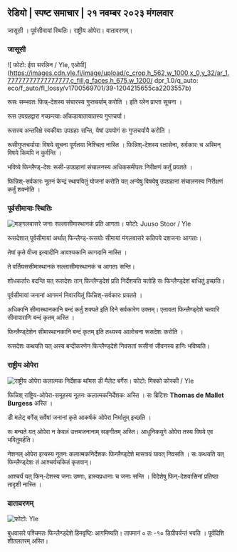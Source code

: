## रेडियो \| स्पष्ट समाचार \| २१ नवम्बर २०२३ मंगलवार

जासूसी । पूर्वसीमायां स्थितिः। राष्ट्रीय ओपेरा। वातावरणम्‌।

### जासूसी

![ फोटो: ईवा सरलिन / Yle, एओपी] (https://images.cdn.yle.fi/image/upload/c_crop,h_562,w_1000,x_0,y_32/ar_1.77777777777777777,c_fill,g_faces,h_675,w_1200/ dpr_1.0/q_auto: eco/f_auto/fl_lossy/v1700569701/39-1204215655ca2203557b)

रूसः सम्भवतः फिन्न्-देशस्य संचारस्य गुप्तचर्याम् करोति । इति य्लेन प्राप्ता सूचना ।

रूस उपग्रहद्वारा गच्छन्त्याः आँकडायातायातस्य गुप्तचर्या।

रूसस्य अन्तरिक्षे स्वकीयाः उपग्रहाः सन्ति, येषां उपयोगं सः गुप्तचर्यायै करोति ।

रूसीगुप्तचर्यायाः विषये सूचना पूर्णतया निश्चिता नास्ति । फिन्निश्-देशस्य रक्षासेना, सर्वकारः च अस्मिन् विषये किमपि न कुर्वन्ति ।

भविष्ये फिन्लैण्ड्-देशः रूसी-उपग्रहानां संचालनस्य अधिकसमीपतः निरीक्षणं कर्तुं प्रयतते ।

फिन्निश्-सर्वकारः नूतनं केन्द्रं स्थापयितुं योजनां करोति यत् अन्येषु विषयेषु उपग्रहानां संचालनस्य निरीक्षणं कर्तुं शक्नोति ।

### पूर्वसीमायाः स्थितिः

![मङ्गलवासरे जनाः सल्लासीमास्थानकं प्रति आगताः। फोटो: Juuso Stoor / Yle](https://images.cdn.yle.fi/image/upload/c_crop,h_2515,w_4470,x_0,y_0/ar_1.7777777777777777,c_fill,g_faces,h_675,w_1200/dpr_1.0/q_auto:eco/f_auto/fl_lossy/v1700575368/39-1203513655b5b4d432e9)

रूसदेशात् पूर्वसीमायां अर्थात् फिन्लैण्ड्-रूसयोः सीमायां मंगलवासरे कतिपये दशजनाः आगताः।

तेषां कृते वीजा इत्यादीनि आवश्यकानि कागदानि नास्ति ।

ते वर्तियससीमास्थानकं सल्लासीमास्थानकं च आगताः सन्ति।

शोधकर्तारः वदन्ति यत् रूसदेशः तान् फिन्लैण्ड्देशं प्रति निर्देशयति यतोहि सः फिन्लैण्ड्देशं बाधितुं इच्छति।

पूर्वसीमायां जनानां आगमनं निवारयितुं फिन्निश्-सर्वकारः प्रयतते ।

अधिकानि सीमास्थानकानि बन्दं कर्तुं शक्यते इति दिने सर्वकारेण उक्तम्। एतावता फिन्लैण्ड्देशे चत्वारि सीमापाराणि बन्दं कृतम् अस्ति ।

फिन्लैण्ड्देशेन सीमास्थानकानि बन्दं कृतम् इति तथ्यस्य आलोचना रूसदेशः करोति ।

रूसदेशः कथयति यत् अस्य बन्दीकरणेन फिन्लैण्ड्देशे निवसतां रूसीनां जीवनस्य हानिः भविष्यति।

### राष्ट्रीय ओपेरा

![राष्ट्रीय ओपेरा कलात्मक निर्देशक थॉमस डी मैलेट बर्गेस। फोटो: मिक्को कोस्की / Yle](https://images.cdn.yle.fi/image/upload/c_crop,h_3078,w_5472,x_0,y_570/ar_1.7777777777777777,c_fill,g_faces,h_675,w_1200/dpr_1.0/q_auto:eco/f_auto/fl_lossy/v1699350873/39-1196938654a091844d91)

फिन्निश् राष्ट्रिय-ओपेरा-समूहस्य नूतनः कलात्मकनिर्देशकः अस्ति । सः ब्रिटिशः **Thomas de Mallet Burgess** अस्ति ।

डी मलेट् बर्गेस् सर्वेषां जनानां कृते आकर्षकं ओपेरा निर्मातुम् इच्छति ।

सः मन्यते यत् ओपेरा न केवलं उत्तमजनानाम् सङ्गीतम् अस्ति। आधुनिकयुगे ओपेरा तस्य विषये एव भवितुमर्हति।

नेशनल् ओपेरा इत्यस्य नूतनः कलात्मकनिर्देशकः फिन्लैण्ड्देशे मासत्रयं यावत् निवसति । सः कथयति यत् फिन्लैण्ड्देशः तं आश्चर्यचकितं कृतवान्।

आश्चर्यं यत् फिन्-देशस्य जनाः उष्णाः, हास्यप्रधानाः च जनाः सन्ति । विदेशेषु फिन्-देशवासिनां प्रतिष्ठा तादृशी नास्ति ।

### वातावरणम्‌

![ फोटो: Yle](https://images.cdn.yle.fi/image/upload/c_crop,h_1080,w_1919,x_0,y_0/ar_1.77777777777777777,c_fill,g_faces,h_675,w_1200/dpr_1.0/q_auto:eco/f_auto/fl_lossy/v1700579363/39-1204521655cc80468754)

बुधवासरे पश्चिमतः फिन्लैण्ड्देशे हिमवृष्टिः आगमिष्यति। तापमानं ० तः -१० डिग्रीपर्यन्तं भवति । पूर्वदिशि शीतलतरम् अस्ति।
